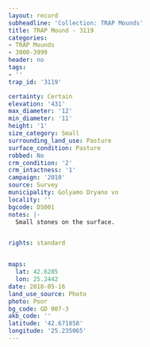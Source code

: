 ```yaml
---
layout: record
subheadline: 'Collection: TRAP Mounds'
title: TRAP Mound - 3119
categories:
- TRAP Mounds
- 3000-3999
header: no
tags:
- ''
trap_id: '3119'

certainty: Certain
elevation: '431'
max_diameter: '12'
min_diameter: '11'
height: '1'
size_category: Small
surrounding_land_use: Pasture
surface_condition: Pasture
robbed: No
crm_condition: '2'
crm_intactness: '1'
campaign: '2010'
source: Survey
municipality: Golyamo Dryano vo
locality: ''
bgcode: DS001
notes: |-
  Small stones on the surface.


rights: standard


maps:
  lat: 42.6285
  lon: 25.2442
date: 2018-05-16
land_use_source: Photo
photo: Poor
bg_code: GD 007-3
akb_code: ''
latitude: '42.671858'
longitude: '25.235065'
---
```

